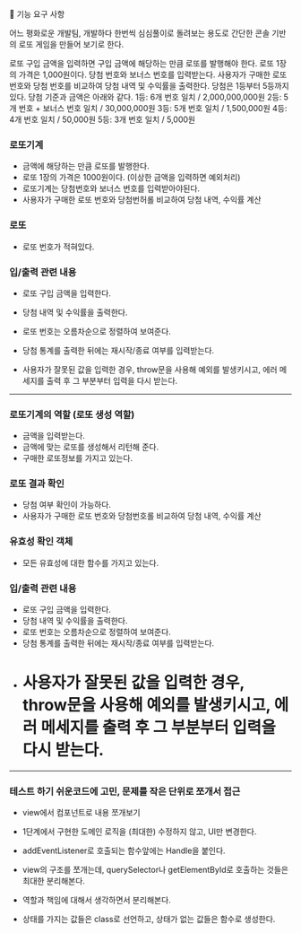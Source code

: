 🎯 기능 요구 사항

어느 평화로운 개발팀,
개발하다 한번씩 심심풀이로 돌려보는 용도로 간단한 콘솔 기반의 로또 게임을 만들어 보기로 한다.

로또 구입 금액을 입력하면 구입 금액에 해당하는 만큼 로또를 발행해야 한다.
로또 1장의 가격은 1,000원이다.
당첨 번호와 보너스 번호를 입력받는다.
사용자가 구매한 로또 번호와 당첨 번호를 비교하여 당첨 내역 및 수익률을 출력한다.
당첨은 1등부터 5등까지 있다. 당첨 기준과 금액은 아래와 같다.
1등: 6개 번호 일치 / 2,000,000,000원
2등: 5개 번호 + 보너스 번호 일치 / 30,000,000원
3등: 5개 번호 일치 / 1,500,000원
4등: 4개 번호 일치 / 50,000원
5등: 3개 번호 일치 / 5,000원

### 로또기계

-   금액에 해당하는 만큼 로또를 발행한다.
-   로또 1장의 가격은 1000원이다. (이상한 금액을 입력하면 예외처리)
-   로또기계는 당첨번호와 보너스 번호를 입력받아야된다.
-   사용자가 구매한 로또 번호와 당첨번허롤 비교하여 당첨 내역, 수익률 계산

### 로또

-   로또 번호가 적혀있다.

### 입/출력 관련 내용

-   로또 구입 금액을 입력한다.
-   당첨 내역 및 수익률을 출력한다.

-   로또 번호는 오름차순으로 정렬하여 보여준다.
-   당첨 통계를 출력한 뒤에는 재시작/종료 여부를 입력받는다.
-   사용자가 잘못된 값을 입력한 경우, throw문을 사용해 예외를 발생키시고, 에러 메세지를 출력 후 그 부분부터 입력을 다시 받는다.

---

### 로또기계의 역할 (로또 생성 역할)

-   금액을 입력받는다.
-   금액에 맞는 로또를 생성해서 리턴해 준다.
-   구매한 로또정보를 가지고 있는다.

### 로또 결과 확인

-   당첨 여부 확인이 가능하다.
-   사용자가 구매한 로또 번호와 당첨번호롤 비교하여 당첨 내역, 수익률 계산

### 유효성 확인 객체

-   모든 유효성에 대한 함수를 가지고 있는다.

### 입/출력 관련 내용

-   로또 구입 금액을 입력한다.
-   당첨 내역 및 수익률을 출력한다.
-   로또 번호는 오름차순으로 정렬하여 보여준다.
-   당첨 통계를 출력한 뒤에는 재시작/종료 여부를 입력받는다.
-   # 사용자가 잘못된 값을 입력한 경우, throw문을 사용해 예외를 발생키시고, 에러 메세지를 출력 후 그 부분부터 입력을 다시 받는다.


---

### 테스트 하기 쉬운코드에 고민, 문제를 작은 단위로 쪼개서 접근
- view에서 컴포넌트로 내용 쪼개보기 
- 1단계에서 구현한 도메인 로직을 (최대한) 수정하지 않고, UI만 변경한다. 


- addEventListener로 호출되는 함수앞에는 Handle을 붙인다. 
- view의 구조를 쪼개는데, querySelector나 getElementById로 호출하는 것들은 최대한 분리해본다.
- 역할과 책임에 대해서 생각하면서 분리해본다. 
- 상태를 가지는 값들은 class로 선언하고, 상태가 없는 값들은 함수로 생성한다. 